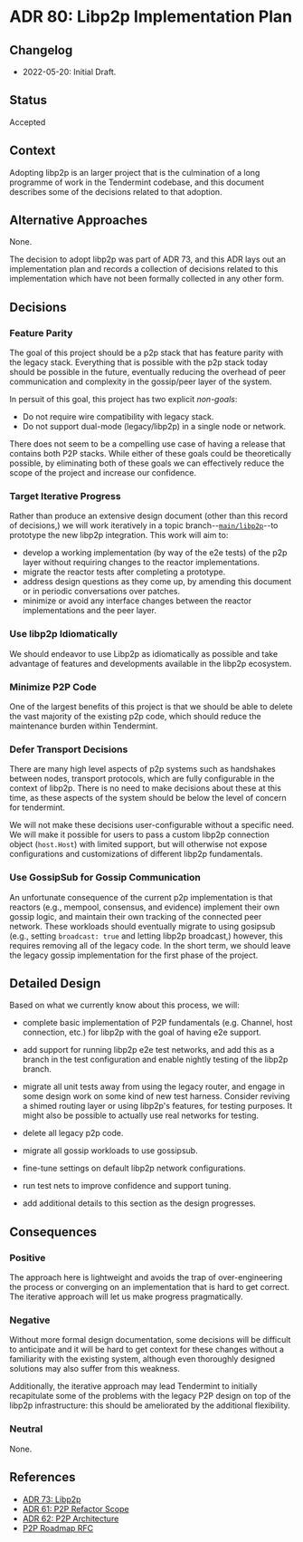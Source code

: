 # ADR 80: Libp2p Implementation Plan

## Changelog

- 2022-05-20: Initial Draft.

## Status

Accepted

## Context

Adopting libp2p is an larger project that is the culmination of a long
programme of work in the Tendermint codebase, and this document
describes some of the decisions related to that adoption.

## Alternative Approaches

None. 

The decision to adopt libp2p was part of ADR 73, and this ADR lays out
an implementation plan and records a collection of decisions related
to this implementation which have not been formally collected in any
other form. 

## Decisions

### Feature Parity

The goal of this project should be a p2p stack that has feature parity
with the legacy stack. Everything that is possible with the p2p stack
today should be possible in the future, eventually reducing the
overhead of peer communication and complexity in the gossip/peer layer
of the system. 

In persuit of this goal, this project has two explicit *non-goals*:

- Do not require wire compatibility with legacy stack.
- Do not support dual-mode (legacy/libp2p) in a single node or network.

There does not seem to be a compelling use case of having a release
that contains both P2P stacks. While either of these goals could
be theoretically possible, by eliminating both of these goals we can
effectively reduce the scope of the project and increase our
confidence.

### Target Iterative Progress 

Rather than produce an extensive design document (other than this
record of decisions,) we will work iteratively in a topic
branch--[`main/libp2p`](../../tree/main/libp2p)--to prototype the new
libp2p integration. This work will aim to:

- develop a working implementation (by way of the e2e tests) of the
  p2p layer without requiring changes to the reactor implementations.
- migrate the reactor tests after completing a prototype. 
- address design questions as they come up, by amending this document
  or in periodic conversations over patches. 
- minimize or avoid any interface changes between the reactor
  implementations and the peer layer. 

### Use libp2p Idiomatically 

We should endeavor to use Libp2p as idiomatically as possible and take
advantage of features and developments available in the libp2p
ecosystem.

### Minimize P2P Code

One of the largest benefits of this project is that we should be able
to delete the vast majority of the existing p2p code, which should
reduce the maintenance burden within Tendermint.

### Defer Transport Decisions

There are many high level aspects of p2p systems such as handshakes
between nodes, transport protocols, which are fully configurable in
the context of libp2p. There is no need to make decisions about these
at this time, as these aspects of the system should be below the level
of concern for tendermint.

We will not make these decisions user-configurable without a specific
need.  We will make it possible for users to pass a custom libp2p
connection object (`host.Host`) with limited support, but will
otherwise not expose configurations and customizations of different
libp2p fundamentals.

### Use GossipSub for Gossip Communication 

An unfortunate consequence of the current p2p implementation is that
reactors (e.g., mempool, consensus, and evidence) implement their own
gossip logic, and maintain their own tracking of the connected peer
network. These workloads should eventually migrate to using gosipsub
(e.g., setting `broadcast: true` and letting libp2p broadcast,)
however, this requires removing all of the legacy code. In the short
term, we should leave the legacy gossip implementation for the first
phase of the project. 

## Detailed Design

Based on what we currently know about this process, we will:

- complete basic implementation of P2P fundamentals (e.g. Channel,
  host connection, etc.) for libp2p with the goal of having e2e
  support.
  
- add support for running libp2p e2e test networks, and add this as a
  branch in the test configuration and enable nightly testing of the
  libp2p branch. 

- migrate all unit tests away from using the legacy router, and engage
  in some design work on some kind of new test harness. Consider
  reviving a shimed routing layer or using libp2p's features, for
  testing purposes. It might also be possible to actually use real
  networks for testing.

- delete all legacy p2p code. 

- migrate all gossip workloads to use gossipsub. 

- fine-tune settings on default libp2p network configurations.

- run test nets to improve confidence and support tuning.

- add additional details to this section as the design progresses.

## Consequences

### Positive

The approach here is lightweight and avoids the trap of
over-engineering the process or converging on an implementation that
is hard to get correct. The iterative approach will let us make
progress pragmatically. 

### Negative

Without more formal design documentation, some decisions will be
difficult to anticipate and it will be hard to get context for these
changes without a familiarity with the existing system, although even
thoroughly designed solutions may also suffer from this weakness. 

Additionally, the iterative approach may lead Tendermint to initially
recapitulate some of the problems with the legacy P2P design on top of
the libp2p infrastructure: this should be ameliorated by the
additional flexibility. 

### Neutral

None.

## References

- [ADR 73: Libp2p][adr73]
- [ADR 61: P2P Refactor Scope][adr61]
- [ADR 62: P2P Architecture][adr62]
- [P2P Roadmap RFC][rfc]

[adr73]: ./adr-073-libp2p.md
[adr61]: ./adr-061-p2p-refactor-scope.md
[adr62]: ./adr-062-p2p-architecture.md
[rfc]: ../rfc/rfc-000-p2p-roadmap.rst

